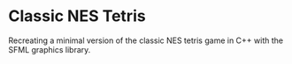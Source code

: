 # Classic NES Tetris

Recreating a minimal version of the classic NES tetris game in C++ with the SFML graphics library.
